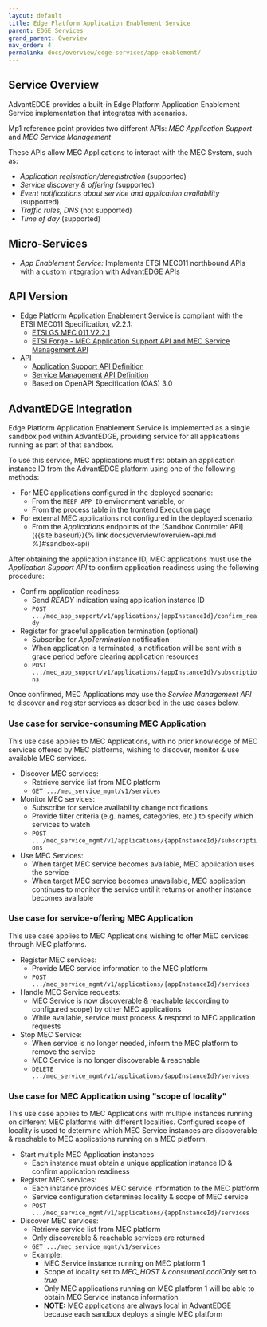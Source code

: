 ```yaml
---
layout: default
title: Edge Platform Application Enablement Service
parent: EDGE Services
grand_parent: Overview
nav_order: 4
permalink: docs/overview/edge-services/app-enablement/
---
```


## Service Overview
AdvantEDGE provides a built-in Edge Platform Application Enablement Service implementation that integrates with scenarios.

Mp1 reference point provides two different APIs: _MEC Application Support_ and _MEC Service Management_

These APIs allow MEC Applications to interact with the MEC System, such as:
- _Application registration/deregistration_ (supported)
- _Service discovery & offering_ (supported)
- _Event notifications about service and application availability_ (supported)
- _Traffic rules, DNS_ (not supported)
- _Time of day_ (supported)

## Micro-Services
  - _App Enablement Service:_ Implements ETSI MEC011 northbound APIs with a custom integration with AdvantEDGE APIs

## API Version
- Edge Platform Application Enablement Service is compliant with the ETSI MEC011 Specification, v2.2.1:
  - [ETSI GS MEC 011 V2.2.1](https://www.etsi.org/deliver/etsi_gs/MEC/001_099/011/02.02.01_60/gs_MEC011v020201p.pdf)
  - [ETSI Forge - MEC Application Support API and MEC Service Management API](https://forge.etsi.org/rep/mec/gs011-app-enablement-api)
- API
  - [Application Support API Definition](https://github.com/InterDigitalInc/AdvantEDGE/tree/master/docs/api-app-support)
  - [Service Management API Definition](https://github.com/InterDigitalInc/AdvantEDGE/tree/master/docs/api-service-mgmt)
  - Based on OpenAPI Specification (OAS) 3.0

## AdvantEDGE Integration
Edge Platform Application Enablement Service is implemented as a single sandbox pod within AdvantEDGE, providing service for all applications running as part of that sandbox.

To use this service, MEC applications must first obtain an application instance ID from the AdvantEDGE platform using one of the following methods:
- For MEC applications configured in the deployed scenario:
  - From the ```MEEP_APP_ID``` environment variable, or
  - From the process table in the frontend Execution page
- For external MEC applications not configured in the deployed scenario:
  - From the _Applications_ endpoints of the [Sandbox Controller API]({{site.baseurl}}{% link docs/overview/overview-api.md %}#sandbox-api)

After obtaining the application instance ID, MEC applications must use the _Application Support API_ to confirm application readiness using the following procedure:
- Confirm application readiness:
  - Send _READY_ indication using application instance ID
  - ```POST .../mec_app_support/v1/applications/{appInstanceId}/confirm_ready```
- Register for graceful application termination (optional)
  - Subscribe for _AppTermination_ notification
  - When application is terminated, a notification will be sent with a grace period before clearing application resources
  - ```POST .../mec_app_support/v1/applications/{appInstanceId}/subscriptions```

Once confirmed, MEC Applications may use the _Service Management API_ to discover and register services as described in the use cases below.

### Use case for service-consuming MEC Application
This use case applies to MEC Applications, with no prior knowledge of MEC services offered by MEC platforms, wishing to discover, monitor & use available MEC services.
- Discover MEC services:
  - Retrieve service list from MEC platform
  - ```GET .../mec_service_mgmt/v1/services```
- Monitor MEC services:
  - Subscribe for service availability change notifications
  - Provide filter criteria (e.g. names, categories, etc.) to specify which services to watch
  - ```POST .../mec_service_mgmt/v1/applications/{appInstanceId}/subscriptions```
- Use MEC Services:
  - When target MEC service becomes available, MEC application uses the service
  - When target MEC service becomes unavailable, MEC application continues to monitor the service until it returns or another instance becomes available

### Use case for service-offering MEC Application
This use case applies to MEC Applications wishing to offer MEC services through MEC platforms.
- Register MEC services:
  - Provide MEC service information to the MEC platform
  - ```POST .../mec_service_mgmt/v1/applications/{appInstanceId}/services```
- Handle MEC Service requests:
  - MEC Service is now discoverable & reachable (according to configured scope) by other MEC applications
  - While available, service must process & respond to MEC application requests
- Stop MEC Service:
  - When service is no longer needed, inform the MEC platform to remove the service
  - MEC Service is no longer discoverable & reachable
  - ```DELETE .../mec_service_mgmt/v1/applications/{appInstanceId}/services```

### Use case for MEC Application using "scope of locality"
This use case applies to MEC Applications with multiple instances running on different MEC platforms with different localities. Configured scope of locality is used to determine which MEC Service instances are discoverable & reachable to MEC applications running on a MEC platform.
- Start multiple MEC Application instances
  - Each instance must obtain a unique application instance ID & confirm application readiness
- Register MEC services:
  - Each instance provides MEC service information to the MEC platform
  - Service configuration determines locality & scope of MEC service
  - ```POST .../mec_service_mgmt/v1/applications/{appInstanceId}/services```
- Discover MEC services:
  - Retrieve service list from MEC platform
  - Only discoverable & reachable services are returned
  - ```GET .../mec_service_mgmt/v1/services```
  - Example:
    - MEC Service instance running on MEC platform 1
    - Scope of locality set to _MEC\_HOST_ & _consumedLocalOnly_ set to _true_
    - Only MEC applications running on MEC platform 1 will be able to obtain MEC Service instance information
    - **NOTE:** MEC applications are always local in AdvantEDGE because each sandbox deploys a single MEC platform

